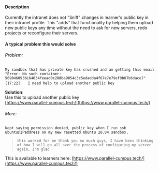 #### Description
Currently the intranet does not "Sniff" changes in learner's public key in their intranet profile. This "adds" that functionality by helping them upload new public keys any time without the need to ask for new servers, redo projects or reconfigure their servers. 

#### A typical problem this would solve

###### Problem:  

`My sandbox that has private key has crushed and am getting this email "Error: No such container:   569046093b164634feead0c288ba9054c3c5edadda4f67e7e79ef0b07b6dace7"  
[17:22]  
`
`
I need help to upload another public key
`

**Solution:**  
Use this to upload another public key  
[https://www.parallel-cumpus.tech/](https://www.parallel-cumpus.tech/)

###### More:
`kept saying permission denied, public key when I run ssh ubuntu@IPaddress on my new resetted Ubuntu 20.04 sandbox.
`

> `this worked for me thank you so much guys, I have been thinking of how I will go all over the process of configuring my server again, I'm glad
`

This is available to learners here: [https://www.parallel-cumpus.tech/](https://www.parallel-cumpus.tech/)
